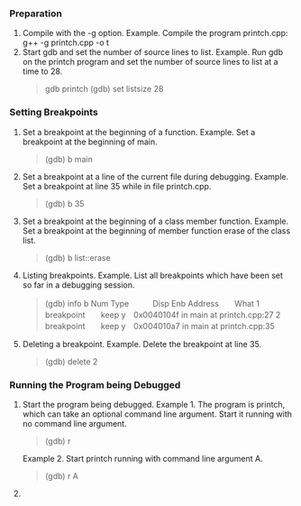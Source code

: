 ### Preparation
1. Compile with the -g option.
	Example. Compile the program printch.cpp:
g++ -g printch.cpp -o t
2. Start gdb and set the number of source lines to list.
	Example. Run gdb on the printch program and set the number of source lines to list at a time to 28.
	> gdb printch
	> (gdb) set listsize 28

### Setting Breakpoints
1. Set a breakpoint at the beginning of a function.
Example. Set a breakpoint at the beginning of main.
	>(gdb) b main
2. Set a breakpoint at a line of the current file during debugging.
Example. Set a breakpoint at line 35 while in file printch.cpp.
	>(gdb) b 35
3. Set a breakpoint at the beginning of a class member function.
Example. Set a breakpoint at the beginning of member function erase of the class list.
	>(gdb) b list::erase
4. Listing breakpoints.
Example. List all breakpoints which have been set so far in a debugging session.

	>(gdb) info b
Num Type　　　Disp Enb Address　　What
1   breakpoint　　keep y　0x0040104f in main at printch.cpp:27
2   breakpoint　　keep y　0x004010a7 in main at printch.cpp:35
5. Deleting a breakpoint.
Example. Delete the breakpoint at line 35.
	>(gdb) delete 2

### Running the Program being Debugged
1. Start the program being debugged.
Example 1. The program is printch, which can take an optional command line argument. Start it running with no command line argument.
	>(gdb) r

	Example 2. Start printch running with 			command line argument A.
	>(gdb) r A
2.